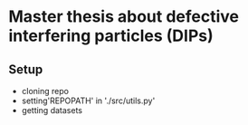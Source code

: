 # Master thesis about defective interfering particles (DIPs)

## Setup
- cloning repo
- setting'REPOPATH' in './src/utils.py'
- getting datasets
